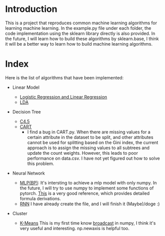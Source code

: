 # Introduction
This is a project that reproduces common machine learning algorithms for learning machine learning. In the example.py file under each folder, the code implementation using the sklearn library directly is also provided. In the future, I will learn how to build these algorithms by sklearn.base, I think it will be a better way to learn how to build machine learning algorithms.
# Index
Here is the list of algorithms that have been implemented:
- Linear Model
    - [Logistic Regression and Linear Regression](https://github.com/zusixu/Machine-Learing/blob/main/LinearModel/LR.py)
    - [LDA](https://github.com/zusixu/Machine-Learing/blob/main/LinearModel/lda.py)
- Decision Tree
    - [C4.5](https://github.com/zusixu/Machine-Learing/blob/main/DecisionTree/C45.py)
    - [CART](https://github.com/zusixu/Machine-Learing/blob/main/DecisionTree/CART.py)
        - I find a bug in CART.py. When there are missing values for a certain attribute in the dataset to be split, and other attributes cannot be used for splitting based on the Gini index, the current approach is to assign the missing values to all subtrees and update the count weights. However, this leads to poor performance on data.csv. I have not yet figured out how to solve this problem.
- Neural Network
    - [MLP(BP)](https://github.com/zusixu/Machine-Learing/blob/main/NeuralNetwork/MLP.py): It's intersting to achieve a mlp model with only numpy. In the future, I will try to use numpy to implement some functions of pytorch. [This](https://www.cnblogs.com/pinard/p/6422831.html#) is a very good reference, which provides detailed formula derivations.
    - [RNN](https://github.com/zusixu/Machine-Learing/blob/main/NeuralNetwork/RNN.py) I have already create the file, and I will finish it (Maybe)/doge  :)

- Cluster
    - [K-Means](https://github.com/zusixu/Machine-Learing/blob/main/Cluster/KMeans.py) This is my first time know [broadcast](https://www.runoob.com/numpy/numpy-broadcast.html) in numpy, I think it's very useful and interesting. np.newaxis is helpful too.